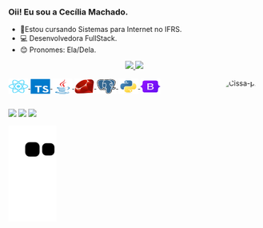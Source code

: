 ### Oii! Eu sou a Cecília Machado.

- 📒Estou cursando Sistemas para Internet no IFRS.
- 💻 Desenvolvedora FullStack.
- 😊 Pronomes: Ela/Dela.

<div align="center">
  <a href="https://github.com/CissaMachado">
  <img height="170em" src="https://github-readme-stats.vercel.app/api?username=CissaMachado&show_icons=true&theme=dracula&include_all_commits=true&count_private=true"/>
  <img height="100em" src="https://github-readme-stats.vercel.app/api/top-langs/?username=CissaMachado&layout=compact&langs_count=7&theme=dracula"/>
</div>

<div style = "display: inline_block"><br>
  <img align="center" alt="Cissa-React" height="30" width="40" src="https://raw.githubusercontent.com/devicons/devicon/master/icons/react/react-original.svg">
  <img align="center" alt="Cissa-Typescript" height="30" width="40" src="https://raw.githubusercontent.com/devicons/devicon/master/icons/typescript/typescript-original.svg">
   
  <img align="center" alt="Cissa-java" height="30" width="40" src="https://raw.githubusercontent.com/devicons/devicon/master/icons/java/java-original.svg">
  <img align="center" alt="Cissa-Ruby" height="30" width="40" src="https://raw.githubusercontent.com/devicons/devicon/master/icons/ruby/ruby-original.svg">
   <img align="center" alt="Cissa-Postgresql" height="30" width="40" src="https://raw.githubusercontent.com/devicons/devicon/master/icons/postgresql/postgresql-original.svg">
  <img align="center" alt="Cissa-Python" height="30" width="40" src="https://raw.githubusercontent.com/devicons/devicon/master/icons/python/python-original.svg">
  <img align="center" alt="Cissa-bootstrap" height="30" width="40" src="https://raw.githubusercontent.com/devicons/devicon/master/icons/bootstrap/bootstrap-original.svg">
  <img align="right" alt="Cissa-pic" height="150" style="border-radius:50px;" src="https://i.pinimg.com/236x/a8/44/a4/a844a4550a7f0038d985637fc2cfef85.jpg">
</div>
  
  ##
 
<div> 
  <a href="https://www.instagram.com/ccissa.machado/" target="_blank"><img src="https://img.shields.io/badge/-Instagram-%23E4405F?style=for-the-badge&logo=instagram&logoColor=white" target="_blank"></a>
  <a href = "ceciliadsmachado@gmail.com"><img src="https://img.shields.io/badge/-Gmail-%23333?style=for-the-badge&logo=gmail&logoColor=white" target="_blank"></a>
  <a href="https://www.linkedin.com/in/cecilia-machado-a77382241/" target="_blank"><img src="https://img.shields.io/badge/-LinkedIn-%230077B5?style=for-the-badge&logo=linkedin&logoColor=white" target="_blank"></a> 
  
  
 
  ![Snake animation](https://github.com/CissaMachado/CissaMachado/blob/output/github-contribution-grid-snake.svg)
 
</div>

 
